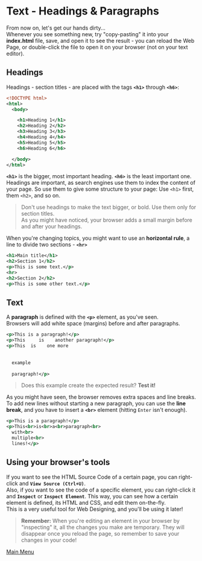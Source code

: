 # Text - Headings & Paragraphs
From now on, let's get our hands dirty...  
Whenever you see something new, try "copy-pasting" it into your **index.html** file, save, and open it to see the result - you can reload the Web Page, or double-click the file to open it on your browser (not on your text editor).  

## Headings
Headings - section titles - are placed with the tags **``<h1>``** through **``<h6>``**:

```XML
<!DOCTYPE html>
<html>
  <body>

    <h1>Heading 1</h1>
    <h2>Heading 2</h2>
    <h3>Heading 3</h3>
    <h4>Heading 4</h4>
    <h5>Heading 5</h5>
    <h6>Heading 6</h6>

  </body>
</html>
```
**``<h1>``** is the bigger, most important heading. **``<h6>``** is the least important one.  
Headings are important, as search engines use them to index the content of your page. So use them to give some structure to your page: Use ``<h1>`` first, them ``<h2>``, and so on.
> Don't use headings to make the text bigger, or bold. Use them only for section titles.  
> As you might have noticed, your browser adds a small margin before and after your headings.

When you're changing topics, you might want to use an **horizontal rule**, a line to divide two sections - **``<hr>``** 
```XML
<h1>Main title</h1>
<h2>Section 1</h2>
<p>This is some text.</p>
<hr>
<h2>Section 2</h2>
<p>This is some other text.</p>
```

## Text
A **paragraph** is defined with the **``<p>``** element, as you've seen.  
Browsers will add white space (margins) before and after paragraphs.

```XML
<p>This is a paragraph!</p>
<p>This     is    another paragraph!</p>
<p>This  is    one more
  
  
  example
  
  paragraph!</p>
```
> Does this example create the expected result? **Test it!**

As you might have seen, the browser removes extra spaces and line breaks. To add new lines without starting a new paragraph, you can use the **line break**, and you have to insert a **``<br>``** element (hitting ``Enter`` isn't enough).

```XML
<p>This is a paragraph!</p>
<p>This<br>is<br>a<br>paragraph<br>
  with<br>
  multiple<br>
  lines!</p>
```

## Using your browser's tools
If you want to see the HTML Source Code of a certain page, you can right-click and **``View Source (Ctrl+U)``**.  
Also, if you want to see the code of a specific element, you can right-click it and **``Inspect``** or **``Inspect Element``**. This way, you can see how a certain element is defined, its HTML and CSS, and edit them on-the-fly.  
This is a very useful tool for Web Designing, and you'll be using it later!
> **Remember:** When you're editing an element in your browser by "inspecting" it, all the changes you make are temporary. They will disappear once you reload the page, so remember to save your changes in your code!

[Main Menu](../README.md)
